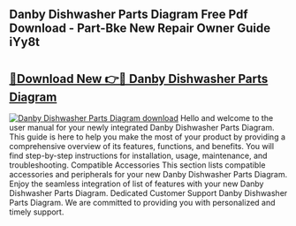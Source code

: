 ## Danby Dishwasher Parts Diagram Free Pdf Download - Part-Bke New Repair Owner Guide iYy8t

# <h2><a href="http://dftgwlm.blite.top/?on=Danby+Dishwasher+Parts+Diagram">🔗Download New 👉🔴 Danby Dishwasher Parts Diagram</a></h2>

[![Danby Dishwasher Parts Diagram download](https://i.imgur.com/lujVjoI.png)](http://dftgwlm.blite.top/?on=Danby+Dishwasher+Parts+Diagram)
Hello and welcome to the user manual for your newly integrated Danby Dishwasher Parts Diagram. This guide is here to help you make the most of your product by providing a comprehensive overview of its features, functions, and benefits. You will find step-by-step instructions for installation, usage, maintenance, and troubleshooting. Compatible Accessories This section lists compatible accessories and peripherals for your new Danby Dishwasher Parts Diagram. Enjoy the seamless integration of list of features with your new Danby Dishwasher Parts Diagram. Dedicated Customer Support Danby Dishwasher Parts Diagram. We are committed to providing you with personalized and timely support.
